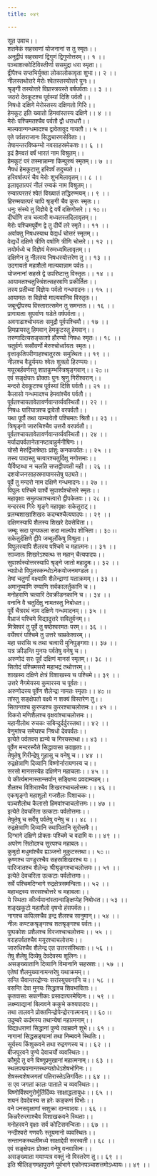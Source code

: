 ```yaml
---
title: ०४९

---
```

सूत उवाच।।  
शतमेकं सहस्राणां योजनानां स तु स्मृतः।।  
अनुद्वीपं सहस्राणां द्विगुणं द्विगुणोत्तरम्।। १ ।।  
पञ्चाशत्कोटिविस्तीर्णा ससमुद्रा धरा स्मृता।।  
द्वीपैश्च सप्तभिर्युक्ता लोकालोकावृता शुभा।। २ ।।  
नीलस्तथोत्तरे मेरोः श्वेतस्तस्योत्तरे पुनः।।  
श्रृङ्गी तस्योत्तरे विप्रास्त्रयस्ते वर्षपर्वताः।। ३ ।।  
जठरो देवकूटश्च पूर्वस्यां दिशि पर्वतौ।।  
निषधो दक्षिणे मेरोस्तस्य दक्षिणतो गिरिः।।  
हेमकूट इति ख्यातो हिमवांस्तस्य दक्षिणे।। ४ ।।  
मेरोः पश्चिमतश्चैव पर्वतौ द्वौ धराधरौ।।  
माल्यवान्गन्धमादश्च द्वावेतावुद गायतौ।। ५ ।।  
एते पर्वतराजानः सिद्धचारणसेविताः।।  
तेषामन्तरविष्कम्भो नवसाहस्रमेकशः।। ६ ।।  
इदं हैमवतं वर्षं भारतं नाम विश्रुतम्।।  
हेमकूटं परं तस्मान्नाम्ना किम्पुरुषं स्मृतम्।। ७ ।।  
नैषधं हेमकूटात्तु हरिवर्षं तदुच्यते।।  
हरिवर्षात्परं चैव मेरोः शुभमिलावृतम्।। ८ ।।  
इलावृतात्परं नीलं रम्यकं नाम विश्रुतम्।।  
रम्यात्परतरं श्वेतं विख्यातं तद्धिरण्मयम्।। ९ ।।  
हिरण्मयात्परं चापि श्रृङ्गी चैव कुरुः स्मृतः।।  
धनुः संस्थे तु विज्ञेये द्वे वर्षे दक्षिणोत्तरे।। १೦ ।।  
दीर्घाणि तत्र चत्वारी मध्यतस्तदिलावृतम्।।  
मेरोः पश्चिमपूर्वेण द्वे तु दीर्घे तरे स्मृते।। ११ ।।  
अर्वाक्तु निषधस्याथ वेद्यर्धं चोत्तरं स्मृतम्।।  
वेद्यर्धे दक्षिणे त्रीणि वर्षाणि त्रीणि चोत्तरे।। १२ ।।  
तयोर्मध्ये च विज्ञेयं मेरुमध्यमिलावृतम्।।  
दक्षिणेन तु नीलस्य निषधस्योत्तरेण तु।। १३ ।।  
उदगायतो महाशैलो माल्यवान्नाम पर्वतः।।  
योजनानां सहस्रे द्वे उपरिष्टात्तु विस्तृतः।। १४ ।।  
आयामतश्चतुस्त्रिंशत्सहस्राणि प्रकीर्तितः।।  
तस्य प्रतीच्यां विज्ञेयः पर्वतो गन्धमादनः।। १५ ।।  
आयामतः स विज्ञेयो माल्यवानिव विस्तृतः।।  
जबून्द्वीपस्य विस्तारात्समेन तु समन्ततः।। १६ ।।  
प्रागायताः सुपर्वाणः षडेते वर्षपर्वताः।।  
अवगाढाश्चोभयतः समुद्रौ पूर्वपश्चिमौ।। १७ ।।  
हिमप्रायस्तु हिमवान् हेमकूटस्तु हेमवान्।।  
तरुणादित्यसङ्काशो हौरण्यो निषधः स्मृतः।। १८ ।।  
चतुर्वर्णः ससौवर्णो मेरुश्चोर्ध्वायतः स्मृतः।।  
वृत्ताकृतिपरीणाहश्चातुरस्रः समुत्थितः।। १९ ।।  
नीलश्च वैडूर्यमयः श्वेतः शुक्लो हिरण्मयः।।  
मयूरबर्हवर्णस्तु शातकुम्भस्त्रिश्रृङ्गवान्।। २೦ ।।  
एवं सङ्क्षेपतः प्रोक्ताः पुनः श्रृणु गिरीश्वरान्।।  
मन्दरो देवकूटश्च पूर्वस्यां दिशि पर्वतौ।। २१ ।।  
कैलासो गन्धमादश्च हेमवांश्चैव पर्वतौ।।  
पूर्वतश्चायतावेतावर्णवान्तर्व्यवस्थितौ।। २२ ।।  
निषधः पारियात्रश्च द्वावेतौ वरपर्वतौ।।  
यथा पूर्वौ तथा याम्यावेतौ पश्चिमतः श्रितौ।। २३ ।।  
त्रिश्रृङ्गो जारुचिश्चैव उत्तरौ वरपर्वतौ।।  
पूर्वतश्चायतावेतावर्णवान्तर्व्यवस्थितौ।। २४ ।।  
मर्यादापर्वतानेतानष्टावाहुर्मनीषिणः।।  
योसौ मेरुर्द्विजश्रेष्ठाः प्रांशुः कनकपर्वतः।। २५ ।।  
तस्य पादास्तु चत्वारश्चतुर्दिक्षु नगोत्तमाः।।  
यैर्विष्टब्धा न चलति सप्तद्वीपवती मही।। २६ ।।  
दशयोजनसाहस्रमायामस्तेषु पठ्यते।।  
पूर्वे तु मन्दरो नाम दक्षिणे गन्धमादनः।। २७ ।।  
विपुलः पश्चिमे पार्श्वे सुपार्श्वश्चोत्तरे स्मृतः।।  
महावृक्षाः समुत्पन्नाश्चत्वारो द्वीपकेतवः।। २८ ।।  
मन्दरस्य गिरेः श्रृङ्गे महावृक्षः सकेतुराट्।।  
प्रलम्बशाखाशिखरः कदम्बश्चैत्यपादपः।। २९ ।।  
दक्षिणस्यापि शैलस्य शिखरे देवसेविता।।  
जम्बूः सदा पुण्यफला सदा माल्योप शोभिता।। ३೦ ।।  
सकेतुर्दक्षिणे द्वीपे जम्बूर्लोकेषु विश्रुता।।  
विपुलस्यापि शैलस्य पश्चिमे च महात्मनः।। ३१ ।।  
सञ्जातः शिखरेऽश्वत्थः स महान् चैत्यपादपः।।  
सुपार्श्वस्योत्तरस्यापि श्रृङ्गे जातो महाद्रुमः।। ३२ ।।  
न्यग्रोधो विपुलस्कन्धोऽनेकयोजनमण्डलः।।  
तेषां चतुर्णां वक्ष्यामि शैलेन्द्राणां यताक्रमम्।। ३३ ।।  
अमानुष्याणि रम्याणि सर्वकालर्तुकानि च।।  
मनोहराणि चत्वारि देवक्रीडनकानि च।। ३४ ।।  
वनानि वै चतुर्दिक्षु नामतस्तु निबोधत।।  
पूर्वे चैत्ररथं नाम दक्षिणे गन्धमादनम्।। ३५ ।।  
वैभ्राजं पश्चिमे विद्यादुत्तरे सवितुर्वनम्।।  
मित्रेश्वरं तु पूर्वे तु षष्ठेश्वरमतः परम्।। ३६ ।।  
वर्येश्वरं पश्चिमे तु उत्तरे चाम्रकेश्वरम्।।  
महा सरांसि च तथा चत्वारी मुनिपुङ्गवाः।। ३७ ।।  
यत्र क्रीडन्ति मुनयः पर्वतेषु वनेषु च।।  
अरुणोदं सरः पूर्वं दक्षिणं मानसं स्मृतम्।। ३८ ।।  
सितोदं पश्चिमसरो महाभद्रं तथोत्तरम्।।  
शाखस्य दक्षिणे क्षेत्रं विशाखस्य च पश्चिमे।। ३९ ।।  
उत्तरे नैगमेयस्य कुमारस्य च पूर्वतः।।  
अरुणोदस्य पूर्वेण शैलेन्द्रा नामतः स्मृताः।। ४೦ ।।  
तांस्तु सङ्क्षेपतो वक्ष्ये न शक्यं विस्तरेण तु।।  
सितान्तश्च कुरण्डश्च कुररश्चाचलोत्तमः।। ४१ ।।  
विकरो मणिशैलश्च वृक्षवांश्चाचलोत्तमः।।  
महानीलोथ रुचकः सबिन्दुर्दर्दुरस्तथा।। ४२ ।।  
वेणुमांश्च समेघश्च निषधो देवपर्वतः।।  
इत्येते पर्वतवरा ह्यन्ये च गिरयस्तथा।। ४३ ।।  
पूर्वेण मन्दरस्यैते सिद्धावासा उदाहृताः।।  
तेषुतेषु गिरीन्द्रेषु गुहासु च वनेषु च।। ४४ ।।  
रुद्रक्षेत्राणि दिव्यानि विष्णोर्नारायणस्य च।।  
सरसो मानसस्येह दक्षिणेन महाचलाः।। ४५ ।।  
ये कीर्त्यमानास्तान्सर्वान् सङ्क्षिप्य प्रवदाम्यहम्।।  
शैलश्च विशिराश्चैव शिखरश्चाचलोत्तमः।। ४६ ।।  
एकश्रृङ्गो महाशूलो गजशैलः पिशाचकः।।  
पञ्चशैलोथ कैलासो हिमवांश्चाचलोत्तमः।। ४७ ।।  
इत्येते देवचरिता उत्कटाः पर्वतोत्तमाः।।  
तेषुतेषु च सर्वेषु पर्वतेषु वनेषु च।। ४८ ।।  
रुद्रक्षेत्राणि दिव्यानि स्थापितानि सुरोत्तमैः।।  
दिग्भागे दक्षिणे प्रोक्ताः पश्चिमे च वदामि वः।। ४९ ।।  
अपरेण सितोदश्च सुरपश्च महाबलः।।  
कुमुदो मधुमांश्चैव ह्यञ्जनो मुकुटस्तथा।। ५೦ ।।  
कृष्णश्च पाण्डुरश्चैव सहस्रशिखरश्च यः।।  
पारिजातश्च शैलेन्द्रः श्रीश्रृङ्गश्चाचलोत्तमः।। ५१ ।।  
इत्येते देवचरिता उत्कटाः पर्वतोत्तमाः।।  
सर्वे पश्चिमदिग्भागे रुद्रक्षेत्रसमन्विताः।। ५२ ।।  
महाभद्रस्य सरसश्चोत्तरे च महाबलाः।।  
ये स्थिताः कीर्त्यमानांस्तान्सङ्क्षिप्येह निबोधत।। ५३ ।।  
शङ्खकूटो महाशैलो वृषभो हंसपर्वतः।।  
नागश्च कपिलश्चैव इन्द्र शैलश्च सानुमान्।। ५४ ।।  
नीलः कण्टकश्रृङ्गश्च शतश्रृङ्गश्च पर्वतः।।  
पुष्पकोशः प्रशैलश्च विरजश्चाचलोत्तमः।। ५५ ।।  
वराहपर्वतश्चैव मयूरश्चाचलोत्तमः।।  
जारुधिश्चैव शैलेन्द्र एत उत्तरसंस्थिताः।। ५६ ।।  
तेषु शैलेषु दिव्येषु देवदेवस्य शूलिनः।।  
असङ्ख्यातानि दिव्यानि विमानानि सहस्रशः।। ५७ ।।  
एतेषां शैलमुख्यानामन्तरेषु यथाक्रमम्।।  
सन्ति चैवान्तरद्रोण्यः सरांस्युपवनानि च।। ५८ ।।  
वसन्ति देवा मुनयः सिद्धाश्च शिवभाविताः।।  
कृतवासाः सपत्नीकाः प्रसादात्परमेष्ठिनः।। ५९ ।।  
लक्ष्म्याद्यानां बिल्ववने ककुभे कश्यपादयः।।  
तथा तालवने प्रोक्तमिन्द्रोपेन्द्रोरगात्मनाम्।। ६೦ ।।  
उदुम्बरे कर्दमस्य तथान्येषां महात्मनाम्।।  
विद्याधराणां सिद्धानां पुण्ये त्वाम्रवने शुभे।। ६१ ।।  
नागानां सिद्धसङ्घानां तथा निम्बवने स्थितिः।।  
सूर्यस्य किंशुकवने तथा रुद्रगणस्य च।। ६२ ।।  
बीजपूरवने पुण्ये देवाचर्यो व्यवस्थितः।।  
कौमुदे तु वने विष्णुप्रमुखानां महात्मनाम्।। ६३ ।।  
स्थलपद्मवनान्तस्थन्यग्रोधेऽशेषभोगिनः।।  
शेषस्त्वशेषजगतां पतिरास्तेऽतिगर्वितः।। ६४ ।।  
स एव जगतां कालः पाताले च व्यवस्थितः।।  
विष्णोर्विश्वगुरोर्मूर्तिर्दिव्यः साक्षाद्धलायुधः।। ६५ ।।  
शयनं देवदेवस्य स हरेः कङ्कणं विभोः।।  
वने पनसवृक्षाणां सशुक्रा दानवादयः।। ६६ ।।  
किन्नरैरुरगाश्चैव विशाखकवने स्थिताः।।  
मनोहरवने वृक्षाः सर्व कोटिसमन्विताः।। ६७ ।।  
नन्दीश्वरो गणवरैः स्तूयमानो व्यवस्थितः।।  
सन्तानकस्थलीमध्ये साक्षाद्देवी सरस्वती।। ६८ ।।  
एवं सङ्क्षेपतः प्रोक्ता वनेषु वनवासिनः।।  
असङ्ख्याता मयाप्यत्र वक्तुं नो विस्तरेण तु।। ६९ ।।  
इति श्रीलिङ्गमहापुराणे पूर्वभागे एकोनपञ्चाशत्तमोऽध्यायः।। ४९ ।।
